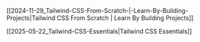 [[2024-11-29_Tailwind-CSS-From-Scratch-|-Learn-By-Building-Projects|Tailwind CSS From Scratch | Learn By Building Projects]]

[[2025-05-22_Tailwind-CSS-Essentials|Tailwind CSS Essentials]]
